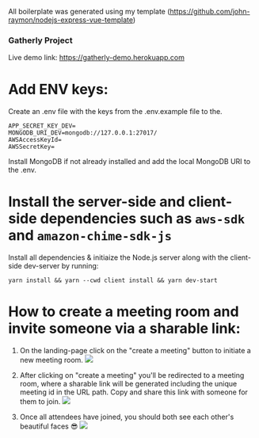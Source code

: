 All boilerplate was generated using my template (https://github.com/john-raymon/nodejs-express-vue-template)

### Gatherly Project

Live demo link: https://gatherly-demo.herokuapp.com

# Add ENV keys:

Create an .env file with the keys from the .env.example file to the.

```
APP_SECRET_KEY_DEV=
MONGODB_URI_DEV=mongodb://127.0.0.1:27017/
AWSAccessKeyId=
AWSSecretKey=
```

Install MongoDB if not already installed and add the local MongoDB URI to the .env. 

# Install the server-side and client-side dependencies such as `aws-sdk` and `amazon-chime-sdk-js`

Install all dependencies & initiaize the Node.js server along with the client-side dev-server by running:

`yarn install && yarn --cwd client install && yarn dev-start`

# How to create a meeting room and invite someone via a sharable link:

1. On the landing-page click on the "create a meeting" button to initiate a new meeting room.
![](https://i.ibb.co/mhxbZbh/gatherly-1.jpg)

2. After clicking on "create a meeting" you'll be redirected to a meeting room, where a sharable link will be generated including the unique meeting id in the URL path. Copy and share this link with someone for them to join.
![](https://i.ibb.co/4NR4Bww/gatherly-2.jpg)

3. Once all attendees have joined, you should both see each other's beautiful faces 😎
![](https://i.ibb.co/w0N6sBp/gatherly-3.jpg)




